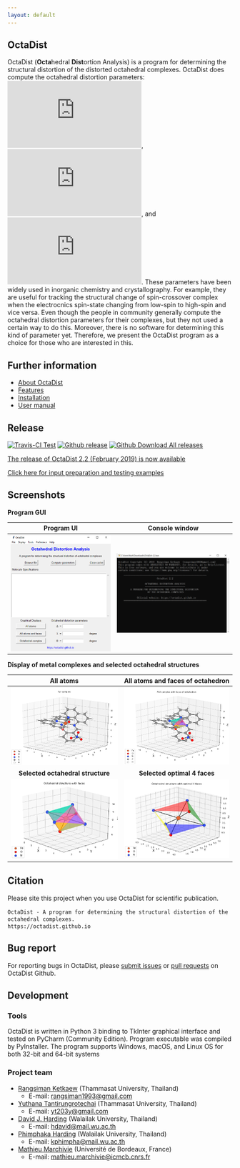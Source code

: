 ```yaml
---
layout: default
---
```


## OctaDist
OctaDist (**Octa**hedral **Dist**ortion Analysis) is a program for determining the structural distortion of the distorted octahedral complexes. OctaDist does compute the octahedral distortion parameters: ![](https://latex.codecogs.com/svg.Latex?%5CDelta), ![](https://latex.codecogs.com/svg.Latex?%5CSigma), and ![](https://latex.codecogs.com/svg.Latex?%5CTheta). These parameters have been widely used in inorganic chemistry and crystallography. For example, they are useful for tracking the structural change of spin-crossover complex when the electrocnics spin-state changing from low-spin to high-spin and vice versa. Even though the people in community generally compute the octahedral distortion parameters for their complexes, but they not used a certain way to do this. Moreover, there is no software for determining this kind of parameter yet. Therefore, we present the OctaDist program as a choice for those who are interested in this.

## Further information
- [About OctaDist](./about.md) <br/>
- [Features](features.md) <br/>
- [Installation](installation.md) <br/>
- [User manual](manual.md)

## Release

[![Travis-CI Test](https://img.shields.io/travis/OctaDist/OctaDist/master.svg
)](https://travis-ci.org/OctaDist/OctaDist)
[![Github release](https://img.shields.io/github/release/OctaDist/octadist.svg
)](https://github.com/OctaDist/OctaDist/releases)
[![Github Download All releases](https://img.shields.io/github/downloads/OctaDist/octadist/total.svg)](https://github.com/OctaDist/OctaDist/releases)

[The release of OctaDist 2.2 (February 2019) is now available](https://github.com/OctaDist/OctaDist/releases/latest) 

[Click here for input preparation and testing examples](./testing.md)

## Screenshots
**Program GUI**

|            Program UI            |         Console window        |
|:--------------------------------:|:-----------------------------:|
|![](images/Capture_Program.png)   | ![](images/Capture_Window.png)| 

**Display of metal complexes and selected octahedral structures**

|             All atoms            |    All atoms and faces of octahedron   |
|:--------------------------------:|:--------------------------------------:|
|![](images/Figure_1.png)          | ![](images/Figure_2.png)               |
|**Selected octahedral structure** |       **Selected optimal 4 faces**     |
|![](images/Figure_3.png)          | ![](images/Figure_4.png)               |

## Citation
Please site this project when you use OctaDist for scientific publication.

```
OctaDist - A program for determining the structural distortion of the octahedral complexes.
https://octadist.github.io
```

## Bug report
For reporting bugs in OctaDist, please [submit issues](https://github.com/OctaDist/OctaDist/issues) 
or [pull requests](https://github.com/OctaDist/OctaDist/pulls) on OctaDist Github.

## Development
### Tools
OctaDist is written in Python 3 binding to TkInter graphical interface and tested on PyCharm (Community Edition). Program executable was compiled by PyInstaller. The program supports Windows, macOS, and Linux OS for both 32-bit and 64-bit systems

### Project team
- [Rangsiman Ketkaew](https://sites.google.com/site/rangsiman1993) (Thammasat University, Thailand) 
  - E-mail: rangsiman1993@gmail.com
- [Yuthana Tantirungrotechai](https://sites.google.com/site/compchem403/people/faculty/yuthana) (Thammasat University, Thailand)
  - E-mail: yt203y@gmail.com
- [David J. Harding](https://www.funtechwu.com/david-j-harding) (Walailak University, Thailand)
  - E-mail: hdavid@mail.wu.ac.th
- [Phimphaka Harding](https://www.funtechwu.com/phimphaka-harding) (Walailak University, Thailand)
  - E-mail: kphimpha@mail.wu.ac.th
- [Mathieu Marchivie](http://www.icmcb-bordeaux.cnrs.fr/spip.php?article562&lang=fr) (Université de Bordeaux, France)
  - E-mail: mathieu.marchivie@icmcb.cnrs.fr
  
